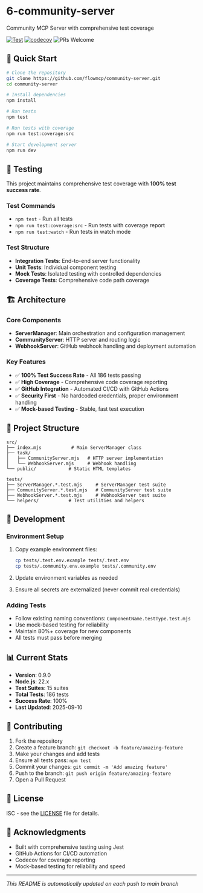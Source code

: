 # 6-community-server

Community MCP Server with comprehensive test coverage

[![Test](https://github.com/flowmcp/community-server/actions/workflows/test-on-release.yml/badge.svg)](https://github.com/flowmcp/community-server/actions/workflows/test-on-release.yml)
[![codecov](https://codecov.io/gh/flowmcp/community-server/branch/main/graph/badge.svg)](https://codecov.io/gh/flowmcp/community-server)
![PRs Welcome](https://img.shields.io/badge/PRs-welcome-brightgreen.svg)

## 🚀 Quick Start

```bash
# Clone the repository
git clone https://github.com/flowmcp/community-server.git
cd community-server

# Install dependencies
npm install

# Run tests
npm test

# Run tests with coverage
npm run test:coverage:src

# Start development server
npm run dev
```

## 🧪 Testing

This project maintains comprehensive test coverage with **100% test success rate**.

### Test Commands
- `npm test` - Run all tests
- `npm run test:coverage:src` - Run tests with coverage report
- `npm run test:watch` - Run tests in watch mode

### Test Structure
- **Integration Tests**: End-to-end server functionality
- **Unit Tests**: Individual component testing  
- **Mock Tests**: Isolated testing with controlled dependencies
- **Coverage Tests**: Comprehensive code path coverage



## 🏗️ Architecture

### Core Components
- **ServerManager**: Main orchestration and configuration management
- **CommunityServer**: HTTP server and routing logic
- **WebhookServer**: GitHub webhook handling and deployment automation

### Key Features
- ✅ **100% Test Success Rate** - All 186 tests passing
- ✅ **High Coverage** - Comprehensive code coverage reporting
- ✅ **GitHub Integration** - Automated CI/CD with GitHub Actions
- ✅ **Security First** - No hardcoded credentials, proper environment handling
- ✅ **Mock-based Testing** - Stable, fast test execution

## 📁 Project Structure

```
src/
├── index.mjs           # Main ServerManager class
├── task/
│   ├── CommunityServer.mjs   # HTTP server implementation
│   └── WebhookServer.mjs     # Webhook handling
└── public/            # Static HTML templates

tests/
├── ServerManager.*.test.mjs     # ServerManager test suite
├── CommunityServer.*.test.mjs   # CommunityServer test suite
├── WebhookServer.*.test.mjs     # WebhookServer test suite
└── helpers/           # Test utilities and helpers
```

## 🔧 Development

### Environment Setup
1. Copy example environment files:
   ```bash
   cp tests/.test.env.example tests/.test.env
   cp tests/.community.env.example tests/.community.env
   ```

2. Update environment variables as needed
3. Ensure all secrets are externalized (never commit real credentials)

### Adding Tests
- Follow existing naming conventions: `ComponentName.testType.test.mjs`
- Use mock-based testing for reliability
- Maintain 80%+ coverage for new components
- All tests must pass before merging

## 📊 Current Stats

- **Version**: 0.9.0
- **Node.js**: 22.x 
- **Test Suites**: 15 suites
- **Total Tests**: 186 tests
- **Success Rate**: 100%
- **Last Updated**: 2025-09-10

## 🤝 Contributing

1. Fork the repository
2. Create a feature branch: `git checkout -b feature/amazing-feature`
3. Make your changes and add tests
4. Ensure all tests pass: `npm test`
5. Commit your changes: `git commit -m 'Add amazing feature'`
6. Push to the branch: `git push origin feature/amazing-feature`
7. Open a Pull Request

## 📝 License

ISC - see the [LICENSE](LICENSE) file for details.

## 🙏 Acknowledgments

- Built with comprehensive testing using Jest
- GitHub Actions for CI/CD automation
- Codecov for coverage reporting
- Mock-based testing for reliability and speed

---

*This README is automatically updated on each push to main branch*
